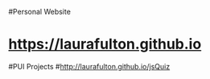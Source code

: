 #Personal Website
# https://laurafulton.github.io

#PUI Projects
#http://laurafulton.github.io/jsQuiz
